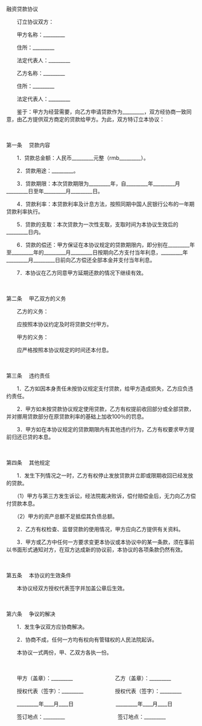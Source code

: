 



融资贷款协议



 

　　订立协议双方：

　　甲方名称：_________

　　住所：_________

　　法定代表人：_________

　　乙方名称：_________

　　住所：_________

　　法定代表人：_________　　

　　鉴于：甲方为经营需要，向乙方申请贷款作为_________，双方经协商一致同意，由乙方提供双方商定的贷款给甲方。为此，双方特订立本协议：

　　

第一条
　贷款内容

　　1．贷款总金额：人民币_________元整（rmb_________）。

　　2．贷款用途：_________。

　　3．贷款期限：本次贷款期限为_________年，自_________年_________月_________日至年_________月_________日。

　　4．贷款利率：本贷款利率及计息方法，按照同期中国人民银行公布的一年期贷款利率执行。

　　5．贷款的支取：本次贷款为一次性支取，支取时间为本协议生效后的_________日内。

　　6．贷款的偿还：甲方保证在本协议规定的贷款期限内，即分别在_________年至_________年的_________月_________日按期向乙方支付当年利息，_________年_________月_________日前向乙方偿还全部本金并支付当年利息。

　　7．本协议在乙方同意甲方延期还款的情况下继续有效。

　　

第二条
　甲乙双方的义务

　　乙方的义务：

　　应按照本协议约定及时将贷款交付甲方。

　　甲方的义务：

　　应严格按照本协议规定的时间还本付息。

　　

第三条
　违约责任

　　1．乙方如因本身责任未按协议规定支付贷款，给甲方造成损失，乙方应负违约责任。

　　2．甲方如未按贷款协议规定使用贷款，乙方有权提前收回部分或全部贷款，并对挪用贷款部分在原贷款利率的基础上加收100％的罚息。

　　3．甲方如在本协议规定的贷款期限内有其他违约行为，乙方有权要求甲方提前归还已贷的本息。

　　

第四条
　其他规定

　　1．发生下列情况之一时，乙方有权停止发放贷款并立即或限期收回已经发放的贷款。

　　（1）甲方与第三方发生诉讼，经法院裁决败诉，偿付赔偿金后，无力向乙方偿付贷款本息。

　　（2）甲方的资产总额不足抵偿其负债总额。

　　2．乙方有权检查、监督贷款的使用情况，甲方应向乙方提供有关资料。

　　3．甲方或乙方中任何一方要求变更本协议或本协议中的某一条款，须在事前以书面形式通知对方，在双方达成新的协议前，本协议的各项条款仍然有效。

　　

第五条
　本协议的生效条件

　　本协议经双方授权代表签字并加盖公章后生效。

　　

第六条
　争议的解决

　　1．发生争议双方应协商解决。

　　2．协商不成，任何一方均有权向有管辖权的人民法院起诉。　　

　　本协议一式两份，甲、乙双方各执一份。　

　　　

　　甲方（盖章）：_________　　　　　　　　乙方（盖章）：_________　　

　　授权代表（签字）：_________　　　　　　授权代表（签字）：_________　　

　　_________年____月____日　　　　　　　　_________年____月____日　　

　　签订地点：_________　　　　　　　　　　签订地点：_________